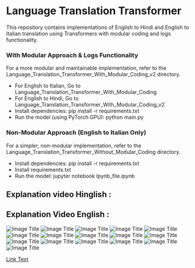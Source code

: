 
# Language Translation Transformer
This repository contains implementations of English to Hindi and English to Italian translation using Transformers with modular coding and logs functionality.

### With Modular Approach & Logs Functionality
For a more modular and maintainable implementation, refer to the Language_Translation_Transformer_With_Modular_Coding_v2 directory.
 - For English to Italian, Go to Language_Translation_Transformer_With_Modular_Coding
 - For English to Hindi, Go to Language_Translation_Transformer_With_Modular_Coding_v2
 - Install dependencies: pip install -r requirements.txt
 - Run the model (using PyTorch GPU): python main.py

### Non-Modular Approach (English to Italian Only)
For a simpler, non-modular implementation, refer to the Language_Translation_Transformer_Without_Modular_Coding directory.
 - Install dependencies: pip install -r requirements.txt
 - Install requirements.txt
 - Run the model: jupyter notebook Ipynb_file.ipynb


## Explanation video Hinglish :
## Explanation Video English :

![Image Title](PDF_images\1.png)
![Image Title](PDF_images\2.png)
![Image Title](PDF_images/3.png)
![Image Title](PDF_images/4.png)
![Image Title](PDF_images/5.png)
![Image Title](PDF_images/6.png)
![Image Title](PDF_images/7.png)
![Image Title](PDF_images/8.png)
![Image Title](PDF_images/9.png)
![Image Title](PDF_images/10.png)
![Image Title](PDF_images/11.png)
![Image Title](PDF_images/12.png)
![Image Title](PDF_images/13.png)
![Image Title](PDF_images/14.png)
![Image Title](PDF_images/15.png)
![Image Title](PDF_images/16.png)


[Link Text](Transformer.pdf)